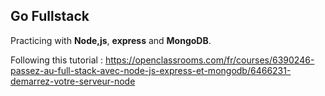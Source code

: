 ## Go Fullstack

Practicing with **Node,js**, **express** and **MongoDB**.

Following this tutorial : 
https://openclassrooms.com/fr/courses/6390246-passez-au-full-stack-avec-node-js-express-et-mongodb/6466231-demarrez-votre-serveur-node